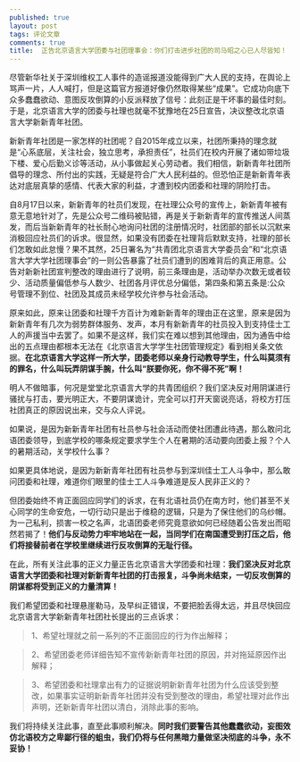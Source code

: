 ```yaml
---
published: true
layout: post
tags: 评论文章
comments: true
title:  正告北京语言大学团委与社团理事会：你们打击进步社团的司马昭之心已人尽皆知！
---
```


尽管新华社关于深圳维权工人事件的造谣报道没能得到广大人民的支持，在舆论上骂声一片，人人喊打，但是这篇官方报道好像仍然取得某些“成果”。它成功向底下众多蠢蠢欲动、意图反攻倒算的小反派释放了信号：此刻正是干坏事的最佳时刻。于是，北京语言大学的团委与社理也就毫不犹豫地在25日宣告，决议整改北京语言大学新新青年社团。

新新青年社团是一家怎样的社团呢？自2015年成立以来，社团所秉持的理念就是“心系底层，关注社会，独立思考，承担责任”，社员们在校内开展了诸如带垃圾下楼、爱心后勤义诊等活动，从小事做起关心劳动者。我们相信，新新青年社团所倡导的理念、所付出的实践，无疑是符合广大人民利益的。但恐怕正是新新青年表达对底层真挚的感情、代表大家的利益，才遭到校内团委和社理的阴险打击。

自8月17日以来，新新青年的社员们发现，在社理公众号的宣传上，新新青年被有意无意地针对了，先是公众号二维码被贴错，再是关于新新青年的宣传推送人间蒸发，而后当新新青年的社长耐心地询问社团的注册情况时，社团部的部长以沉默来消极回应社员们的诉求。很显然，如果没有团委在社理背后默默支持，社理的部长们怎敢如此怠慢？果不其然，25日署名为“共青团北京语言大学委员会”和“北京语言大学大学社团理事会”的一则公告暴露了社员们遭到的困难背后的真正用意。公告对新新社团宣判整改的理由进行了说明，前三条理由是，活动举办次数无或者较少、活动质量偏低参与人数少、社团各月评优总分偏低，第四条和第五条是:公众号管理不到位、社团及其成员未经学校允许参与社会活动。

原来如此，原来让团委和社理千方百计为难新新青年的理由正在这里，原来是因为新新青年有几次为弱势群体服务、发声，本月有新新青年的社员投入到支持佳士工人的声援当中去罢了。如果不是这样，我们实在难以想到其他理由，因为通告中给出的五点理由都根本无法在《北京语言大学学生社团管理规定》看到相关条文依据。**在北京语言大学这样一所大学，团委老师以亲身行动教导学生，什么叫莫须有的罪名，什么叫玩弄阴谋手腕，什么叫“朕要你死，你不得不死”啊！**

明人不做暗事，何况是堂堂北京语言大学的共青团组织？我们坚决反对用阴谋进行骚扰与打击，要光明正大，不要阴谋诡计，完全可以打开天窗说亮话，将校方打压社团真正的原因说出来，交与众人评说。

如果说，是因为新新青年社团有社员参与社会活动而使社团遭此待遇，那么敢问北语团委领导，到底学校的哪条规定要求学生个人在暑期的活动要向团委上报？个人的暑期活动，关学校什么事？

如果更具体地说，是因为新新青年社团有社员参与到深圳佳士工人斗争中，那么敢问团委和社理，难道你们眼里的佳士工人斗争难道是反人民非正义的？

但团委始终不肯正面回应同学们的诉求，在有北语社员仍在南方时，他们甚至不关心同学的生命安危，一切行动只是出于维稳的逻辑，只是为了保住他们的乌纱帽。为一己私利，损害一校之名声，北语团委老师究竟意欲如何已经随着公告发出而昭然若揭了！**他们与反动势力牢牢地站在一起，当同学们在南国遭受到打压之后，他们将接替前者在学校里继续进行反攻倒算的无耻行径。**

在此，所有关注此事的正义力量正告北京语言大学团委和社理：**我们坚决反对北京语言大学团委和社理对新新青年社团的打击报复，斗争尚未结束，一切反攻倒算的阴谋都将受到正义的力量清算！**

我们希望团委和社理悬崖勒马，及早纠正错误，不要把脸丢得太远，并且尽快回应北京语言大学新新青年社团社长提出的三点诉求：

>1、希望社理就之前一系列的不正面回应的行为作出解释；

>2、希望团委老师详细告知不宣传新新青年社团的原因，并对拖延原因作出解释；

>3、希望团委和社理拿出有力的证据说明新新青年社团为什么应该受到整改，如果事实证明新新青年社团并没有受到整改的理由，希望社理对此作出声明，还新新青年社团以清白，消除此事的影响。

我们将持续关注此事，直至此事顺利解决。**同时我们要警告其他蠢蠢欲动，妄图效仿北语校方之卑鄙行径的蛆虫，我们仍将与任何黑暗力量做坚决彻底的斗争，永不妥协！**
